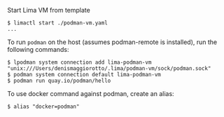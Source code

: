 
Start Lima VM from template

```console
$ limactl start ./podman-vm.yaml
...
```

To run `podman` on the host (assumes podman-remote is installed), run the following commands:

```console
$ lpodman system connection add lima-podman-vm "unix:///Users/denismaggiorotto/.lima/podman-vm/sock/podman.sock"
$ podman system connection default lima-podman-vm
$ podman run quay.io/podman/hello
```

To use docker command against podman, create an alias:

```console
$ alias "docker=podman"
```